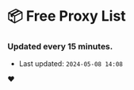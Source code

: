 # :package: Free Proxy List
### Updated every 15 minutes.

- Last updated: `2024-05-08 14:08`

:heart:
